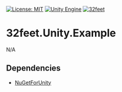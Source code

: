 [![License: MIT](https://img.shields.io/badge/License-MIT-green.svg)](https://opensource.org/licenses/MIT)
[![Unity Engine](https://img.shields.io/badge/unity-2020.1.2f1-black.svg?style=flat&logo=unity&cacheSeconds=2592000)](https://unity3d.com/get-unity/download/archive)
[![32feet](https://img.shields.io/badge/32'-4.0.8-006665.svg?style=flat)](https://github.com/inthehand/32feet)

# 32feet.Unity.Example

N/A

## Dependencies

* [NuGetForUnity](https://github.com/GlitchEnzo/NuGetForUnity)
